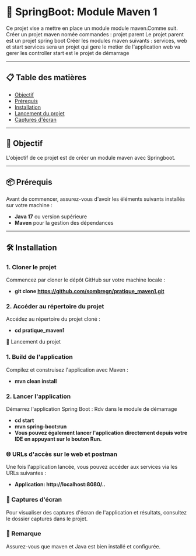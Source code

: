 # 🚀 SpringBoot: Module Maven 1

Ce projet vise a mettre en place un module module maven.Comme suit.
Créer un projet maven nomée commandes : projet parent
Le projet parent est un projet spring boot
Créer les modules maven suivants : services, web et start
services sera un projet qui gere le metier de l'application
web va gerer les controller
start est le projet de démarrage

---

## 📋 Table des matières
- [Objectif](#-objectif)
- [Prérequis](#-prérequis)
- [Installation](#-installation)
- [Lancement du projet](#-lancement-du-projet)
- [Captures d'écran](#-captures-décran)

---

## 🎯 Objectif
L'objectif de ce projet est de créer un module maven avec Springboot.

---

## 📦 Prérequis
Avant de commencer, assurez-vous d'avoir les éléments suivants installés sur votre machine :

- **Java 17** ou version supérieure 
- **Maven** pour la gestion des dépendances

---

## 🛠 Installation

### 1. Cloner le projet
Commencez par cloner le dépôt GitHub sur votre machine locale :
- **git clone https://github.com/sombregn/pratique_maven1.git**

### 2. Accéder au répertoire du projet
Accédez au répertoire du projet cloné :
- **cd pratique_maven1**

🚀 Lancement du projet
### 1. Build de l'application
Compilez et construisez l'application avec Maven :
- **mvn clean install**

### 2. Lancer l'application
Démarrez l'application Spring Boot :
Rdv dans le module de démarrage
- **cd start**
- **mvn spring-boot:run**
- **Vous pouvez également lancer l'application directement depuis votre IDE en appuyant sur le bouton Run.**

### 🌐 URLs d'accès sur le web et postman
Une fois l'application lancée, vous pouvez accéder aux services via les URLs suivantes :
- **Application: http://localhost:8080/..**

### 📸 Captures d'écran
Pour visualiser des captures d'écran de l'application et résultats, consultez le dossier captures dans le projet.

### 📝 Remarque
Assurez-vous que maven et Java est bien installé et configurée.
